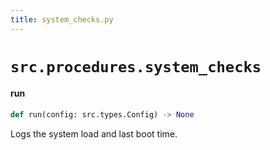 ```yaml
---
title: system_checks.py
---
```


# `src.procedures.system_checks`


#### run

```python
def run(config: src.types.Config) -> None
```

Logs the system load and last boot time.